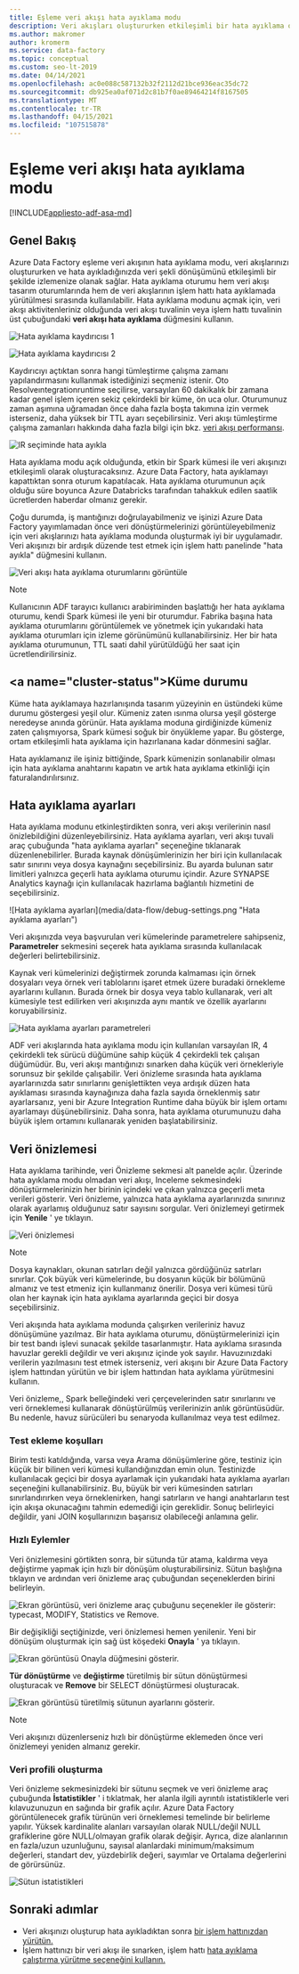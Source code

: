```yaml
---
title: Eşleme veri akışı hata ayıklama modu
description: Veri akışları oluştururken etkileşimli bir hata ayıklama oturumu başlatın
ms.author: makromer
author: kromerm
ms.service: data-factory
ms.topic: conceptual
ms.custom: seo-lt-2019
ms.date: 04/14/2021
ms.openlocfilehash: ac0e088c587132b32f2112d21bce936eac35dc72
ms.sourcegitcommit: db925ea0af071d2c81b7f0ae89464214f8167505
ms.translationtype: MT
ms.contentlocale: tr-TR
ms.lasthandoff: 04/15/2021
ms.locfileid: "107515878"
---
```

# <a name="mapping-data-flow-debug-mode"></a>Eşleme veri akışı hata ayıklama modu

[!INCLUDE[appliesto-adf-asa-md](includes/appliesto-adf-asa-md.md)]

## <a name="overview"></a>Genel Bakış

Azure Data Factory eşleme veri akışının hata ayıklama modu, veri akışlarınızı oluştururken ve hata ayıkladığınızda veri şekli dönüşümünü etkileşimli bir şekilde izlemenize olanak sağlar. Hata ayıklama oturumu hem veri akışı tasarım oturumlarında hem de veri akışlarının işlem hattı hata ayıklamada yürütülmesi sırasında kullanılabilir. Hata ayıklama modunu açmak için, veri akışı aktivitenleriniz olduğunda veri akışı tuvalinin veya işlem hattı tuvalinin üst çubuğundaki **veri akışı hata ayıklama** düğmesini kullanın.

![Hata ayıklama kaydırıcısı 1](media/data-flow/debugbutton.png "Hata ayıklama kaydırıcısı")

![Hata ayıklama kaydırıcısı 2](media/data-flow/debug-button-4.png "Hata ayıklama kaydırıcısı")

Kaydırıcıyı açtıktan sonra hangi tümleştirme çalışma zamanı yapılandırmasını kullanmak istediğinizi seçmeniz istenir. Oto Resolveıntegrationruntime seçilirse, varsayılan 60 dakikalık bir zamana kadar genel işlem içeren sekiz çekirdekli bir küme, ön uca olur. Oturumunuz zaman aşımına uğramadan önce daha fazla boşta takımına izin vermek isterseniz, daha yüksek bir TTL ayarı seçebilirsiniz. Veri akışı tümleştirme çalışma zamanları hakkında daha fazla bilgi için bkz. [veri akışı performansı](concepts-data-flow-performance.md#ir).

![IR seçiminde hata ayıkla](media/data-flow/debug-new-1.png "IR seçiminde hata ayıkla")

Hata ayıklama modu açık olduğunda, etkin bir Spark kümesi ile veri akışınızı etkileşimli olarak oluşturacaksınız. Azure Data Factory, hata ayıklamayı kapattıktan sonra oturum kapatılacak. Hata ayıklama oturumunun açık olduğu süre boyunca Azure Databricks tarafından tahakkuk edilen saatlik ücretlerden haberdar olmanız gerekir.

Çoğu durumda, iş mantığınızı doğrulayabilmeniz ve işinizi Azure Data Factory yayımlamadan önce veri dönüştürmelerinizi görüntüleyebilmeniz için veri akışlarınızı hata ayıklama modunda oluşturmak iyi bir uygulamadır. Veri akışınızı bir ardışık düzende test etmek için işlem hattı panelinde "hata ayıkla" düğmesini kullanın.

![Veri akışı hata ayıklama oturumlarını görüntüle](media/iterative-development-debugging/view-dataflow-debug-sessions.png)

> [!NOTE]
> Kullanıcının ADF tarayıcı kullanıcı arabiriminden başlattığı her hata ayıklama oturumu, kendi Spark kümesi ile yeni bir oturumdur. Fabrika başına hata ayıklama oturumlarını görüntülemek ve yönetmek için yukarıdaki hata ayıklama oturumları için izleme görünümünü kullanabilirsiniz. Her bir hata ayıklama oturumunun, TTL saati dahil yürütüldüğü her saat için ücretlendirilirsiniz.

## <a name="cluster-status&quot;></a>Küme durumu

Küme hata ayıklamaya hazırlanışında tasarım yüzeyinin en üstündeki küme durumu göstergesi yeşil olur. Kümeniz zaten ısınma olursa yeşil gösterge neredeyse anında görünür. Hata ayıklama moduna girdiğinizde kümeniz zaten çalışmıyorsa, Spark kümesi soğuk bir önyükleme yapar. Bu gösterge, ortam etkileşimli hata ayıklama için hazırlanana kadar dönmesini sağlar.

Hata ayıklamanız ile işiniz bittiğinde, Spark kümenizin sonlanabilir olması için hata ayıklama anahtarını kapatın ve artık hata ayıklama etkinliği için faturalandırılırsınız.

## <a name=&quot;debug-settings&quot;></a>Hata ayıklama ayarları

Hata ayıklama modunu etkinleştirdikten sonra, veri akışı verilerinin nasıl önizlebildiğini düzenleyebilirsiniz. Hata ayıklama ayarları, veri akışı tuvali araç çubuğunda &quot;hata ayıklama ayarları&quot; seçeneğine tıklanarak düzenlenebilirler. Burada kaynak dönüşümlerinizin her biri için kullanılacak satır sınırını veya dosya kaynağını seçebilirsiniz. Bu ayarda bulunan satır limitleri yalnızca geçerli hata ayıklama oturumu içindir. Azure SYNAPSE Analytics kaynağı için kullanılacak hazırlama bağlantılı hizmetini de seçebilirsiniz. 

![Hata ayıklama ayarları](media/data-flow/debug-settings.png &quot;Hata ayıklama ayarları")

Veri akışınızda veya başvurulan veri kümelerinde parametrelere sahipseniz, **Parametreler** sekmesini seçerek hata ayıklama sırasında kullanılacak değerleri belirtebilirsiniz.

Kaynak veri kümelerinizi değiştirmek zorunda kalmaması için örnek dosyaları veya örnek veri tablolarını işaret etmek üzere buradaki örnekleme ayarlarını kullanın. Burada örnek bir dosya veya tablo kullanarak, veri alt kümesiyle test edilirken veri akışınızda aynı mantık ve özellik ayarlarını koruyabilirsiniz.

![Hata ayıklama ayarları parametreleri](media/data-flow/debug-settings2.png "Hata ayıklama ayarları parametreleri")

ADF veri akışlarında hata ayıklama modu için kullanılan varsayılan IR, 4 çekirdekli tek sürücü düğümüne sahip küçük 4 çekirdekli tek çalışan düğümüdür. Bu, veri akışı mantığınızı sınarken daha küçük veri örnekleriyle sorunsuz bir şekilde çalışabilir. Veri önizleme sırasında hata ayıklama ayarlarınızda satır sınırlarını genişlettikten veya ardışık düzen hata ayıklaması sırasında kaynağınıza daha fazla sayıda örneklenmiş satır ayarlarsanız, yeni bir Azure Integration Runtime daha büyük bir işlem ortamı ayarlamayı düşünebilirsiniz. Daha sonra, hata ayıklama oturumunuzu daha büyük işlem ortamını kullanarak yeniden başlatabilirsiniz.

## <a name="data-preview"></a>Veri önizlemesi

Hata ayıklama tarihinde, veri Önizleme sekmesi alt panelde açılır. Üzerinde hata ayıklama modu olmadan veri akışı, Inceleme sekmesindeki dönüştürmelerinizin her birinin içindeki ve çıkan yalnızca geçerli meta verileri gösterir. Veri önizleme, yalnızca hata ayıklama ayarlarınızda sınırınız olarak ayarlamış olduğunuz satır sayısını sorgular. Veri önizlemeyi getirmek için **Yenile** ' ye tıklayın.

![Veri önizlemesi](media/data-flow/datapreview.png "Veri önizlemesi")

> [!NOTE]
> Dosya kaynakları, okunan satırları değil yalnızca gördüğünüz satırları sınırlar. Çok büyük veri kümelerinde, bu dosyanın küçük bir bölümünü almanız ve test etmeniz için kullanmanız önerilir. Dosya veri kümesi türü olan her kaynak için hata ayıklama ayarlarında geçici bir dosya seçebilirsiniz.

Veri akışında hata ayıklama modunda çalışırken verileriniz havuz dönüşümüne yazılmaz. Bir hata ayıklama oturumu, dönüştürmelerinizi için bir test bandı işlevi sunacak şekilde tasarlanmıştır. Hata ayıklama sırasında havuzlar gerekli değildir ve veri akışınız içinde yok sayılır. Havuzınızdaki verilerin yazılmasını test etmek isterseniz, veri akışını bir Azure Data Factory işlem hattından yürütün ve bir işlem hattından hata ayıklama yürütmesini kullanın.

Veri önizleme,, Spark belleğindeki veri çerçevelerinden satır sınırlarını ve veri örneklemesi kullanarak dönüştürülmüş verilerinizin anlık görüntüsüdür. Bu nedenle, havuz sürücüleri bu senaryoda kullanılmaz veya test edilmez.

### <a name="testing-join-conditions"></a>Test ekleme koşulları

Birim testi katıldığında, varsa veya Arama dönüşümlerine göre, testiniz için küçük bir bilinen veri kümesi kullandığınızdan emin olun. Testinizde kullanılacak geçici bir dosya ayarlamak için yukarıdaki hata ayıklama ayarları seçeneğini kullanabilirsiniz. Bu, büyük bir veri kümesinden satırları sınırlandırırken veya örneklenirken, hangi satırların ve hangi anahtarların test için akışa okunacağını tahmin edemediği için gereklidir. Sonuç belirleyici değildir, yani JOIN koşullarınızın başarısız olabileceği anlamına gelir.

### <a name="quick-actions"></a>Hızlı Eylemler

Veri önizlemesini görtikten sonra, bir sütunda tür atama, kaldırma veya değiştirme yapmak için hızlı bir dönüşüm oluşturabilirsiniz. Sütun başlığına tıklayın ve ardından veri önizleme araç çubuğundan seçeneklerden birini belirleyin.

![Ekran görüntüsü, veri önizleme araç çubuğunu seçenekler ile gösterir: typecast, MODIFY, Statistics ve Remove.](media/data-flow/quick-actions1.png "Hızlı Eylemler")

Bir değişikliği seçtiğinizde, veri önizlemesi hemen yenilenir. Yeni bir dönüşüm oluşturmak için sağ üst köşedeki **Onayla** ' ya tıklayın.

![Ekran görüntüsü Onayla düğmesini gösterir.](media/data-flow/quick-actions2.png "Hızlı Eylemler")

**Tür dönüştürme** ve **değiştirme** türetilmiş bir sütun dönüştürmesi oluşturacak ve **Remove** bir SELECT dönüştürmesi oluşturacak.

![Ekran görüntüsü türetilmiş sütunun ayarlarını gösterir.](media/data-flow/quick-actions3.png "Hızlı Eylemler")

> [!NOTE]
> Veri akışınızı düzenlerseniz hızlı bir dönüştürme eklemeden önce veri önizlemeyi yeniden almanız gerekir.

### <a name="data-profiling"></a>Veri profili oluşturma

Veri önizleme sekmesinizdeki bir sütunu seçmek ve veri önizleme araç çubuğunda **İstatistikler** ' i tıklatmak, her alanla ilgili ayrıntılı istatistiklerle veri kılavuzunuzun en sağında bir grafik açılır. Azure Data Factory görüntülenecek grafik türünün veri örneklemesi temelinde bir belirleme yapılır. Yüksek kardinalite alanları varsayılan olarak NULL/değil NULL grafiklerine göre NULL/olmayan grafik olarak değişir. Ayrıca, dize alanlarının en fazla/uzun uzunluğunu, sayısal alanlardaki minimum/maksimum değerleri, standart dev, yüzdebirlik değeri, sayımlar ve Ortalama değerlerini de görürsünüz.

![Sütun istatistikleri](media/data-flow/stats.png "Sütun istatistikleri")

## <a name="next-steps"></a>Sonraki adımlar

* Veri akışınızı oluşturup hata ayıkladıktan sonra [bir işlem hattınızdan yürütün.](control-flow-execute-data-flow-activity.md)
* İşlem hattınızı bir veri akışı ile sınarken, işlem hattı [hata ayıklama çalıştırma yürütme seçeneğini kullanın.](iterative-development-debugging.md)
